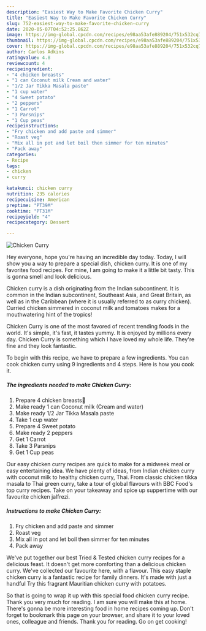```yaml
---
description: "Easiest Way to Make Favorite Chicken Curry"
title: "Easiest Way to Make Favorite Chicken Curry"
slug: 752-easiest-way-to-make-favorite-chicken-curry
date: 2020-05-07T04:52:25.862Z
image: https://img-global.cpcdn.com/recipes/e98aa53afe889204/751x532cq70/chicken-curry-recipe-main-photo.jpg
thumbnail: https://img-global.cpcdn.com/recipes/e98aa53afe889204/751x532cq70/chicken-curry-recipe-main-photo.jpg
cover: https://img-global.cpcdn.com/recipes/e98aa53afe889204/751x532cq70/chicken-curry-recipe-main-photo.jpg
author: Carlos Adkins
ratingvalue: 4.8
reviewcount: 4
recipeingredient:
- "4 chicken breasts"
- "1 can Coconut milk Cream and water"
- "1/2 Jar Tikka Masala paste"
- "1 cup water"
- "4 Sweet potato"
- "2 peppers"
- "1 Carrot"
- "3 Parsnips"
- "1 Cup peas"
recipeinstructions:
- "Fry chicken and add paste and simmer"
- "Roast veg"
- "Mix all in pot and let boil then simmer for ten minutes"
- "Pack away"
categories:
- Recipe
tags:
- chicken
- curry

katakunci: chicken curry 
nutrition: 235 calories
recipecuisine: American
preptime: "PT39M"
cooktime: "PT31M"
recipeyield: "4"
recipecategory: Dessert

---
```



![Chicken Curry](https://img-global.cpcdn.com/recipes/e98aa53afe889204/751x532cq70/chicken-curry-recipe-main-photo.jpg)

Hey everyone, hope you're having an incredible day today. Today, I will show you a way to prepare a special dish, chicken curry. It is one of my favorites food recipes. For mine, I am going to make it a little bit tasty. This is gonna smell and look delicious.

Chicken curry is a dish originating from the Indian subcontinent. It is common in the Indian subcontinent, Southeast Asia, and Great Britain, as well as in the Caribbean (where it is usually referred to as curry chicken). Curried chicken simmered in coconut milk and tomatoes makes for a mouthwatering hint of the tropics!

Chicken Curry is one of the most favored of recent trending foods in the world. It's simple, it's fast, it tastes yummy. It is enjoyed by millions every day. Chicken Curry is something which I have loved my whole life. They're fine and they look fantastic.


To begin with this recipe, we have to prepare a few ingredients. You can cook chicken curry using 9 ingredients and 4 steps. Here is how you cook it.

<!--inarticleads1-->

##### The ingredients needed to make Chicken Curry:

1. Prepare 4 chicken breasts🐔
1. Make ready 1 can Coconut milk (Cream and water)
1. Make ready 1/2 Jar Tikka Masala paste
1. Take 1 cup water
1. Prepare 4 Sweet potato
1. Make ready 2 peppers
1. Get 1 Carrot
1. Take 3 Parsnips
1. Get 1 Cup peas


Our easy chicken curry recipes are quick to make for a midweek meal or easy entertaining idea. We have plenty of ideas, from Indian chicken curry with coconut milk to healthy chicken curry, Thai. From classic chicken tikka masala to Thai green curry, take a tour of global flavours with BBC Food&#39;s top curry recipes. Take on your takeaway and spice up suppertime with our favourite chicken jalfrezi. 

<!--inarticleads2-->

##### Instructions to make Chicken Curry:

1. Fry chicken and add paste and simmer
1. Roast veg
1. Mix all in pot and let boil then simmer for ten minutes
1. Pack away


We&#39;ve put together our best Tried &amp; Tested chicken curry recipes for a delicious feast. It doesn&#39;t get more comforting than a delicious chicken curry. We&#39;ve collected our favourite here, with a flavour. This easy staple chicken curry is a fantastic recipe for family dinners. It&#39;s made with just a handful Try this fragrant Mauritian chicken curry with potatoes. 

So that is going to wrap it up with this special food chicken curry recipe. Thank you very much for reading. I am sure you will make this at home. There's gonna be more interesting food in home recipes coming up. Don't forget to bookmark this page on your browser, and share it to your loved ones, colleague and friends. Thank you for reading. Go on get cooking!
